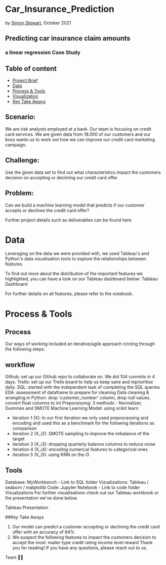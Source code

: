 # Car_Insurance_Prediction

by [Simon Stewart](https://github.com/nomaditect), October 2021


## Predicting car insurance claim amounts
### a linear regression Case Study

## Table of content
- [Project Brief](https://github.com/lillaszulyovszky/ironhack-case-study-classification/blob/main/README.md#project-brief)
- [Data](https://github.com/lillaszulyovszky/ironhack-case-study-classification/blob/main/README.md#data)
- [Process & Tools](https://github.com/lillaszulyovszky/ironhack-case-study-classification#process--tools)
- [Visualization](https://github.com/lillaszulyovszky/ironhack-case-study-classification#visualizations)
- [Key Take Aways](https://github.com/lillaszulyovszky/ironhack-case-study-classification#key-take-aways)

## Scenario: 

We are risk analysts employed at a bank. Our team is focusing on credit card services. We are given data from 18.000 of our customers and our boss wants us to work out how we can improve our credit card marketing campaign.

## Challenge: 
Use the given data set to find out what characteristics impact the customers decision on accepting or declining our credit card offer.

## Problem: 
Can we build a machine learning model that predicts if our customer accepts or declines the credit card offer?


Further project details such as deliverables can be found here

# Data
Leveraging on the data we were provided with, we used Tableau's and Python's data visualisation tools to explore the relationships between features.

To find out more about the distribution of the important features we highlighted, you can have a look on our Tableau dashboard below:
Tableau Dashboard

For further details on all features, please refer to the notebook.

# Process & Tools

## Process

Our ways of working included an iterative/agile approach circling through the following steps:

## workflow

Github: set up our Github repo to collaborate on. We did 104 commits in 4 days.
Trello: set up our Trello board to help us keep sane and reprioritise daily.
SQL: started with the independent task of completing the SQL queries
EDA: assessment of dataframe to prepare for cleaning
Data cleaning & wrangling in Python: drop 'customer_number' column, drop null values, convert float columns to int
Prepocessing: 3 methods - Normalizer, Dummies and SMOTE
Machine Learning Model: using scikit learn
- iteration 1 (X): In our first iteration we only used preprocessing and encoding and used this as a benchmark for the following iterations as comparison
- iteration 2 (X_i2): SMOTE sampling to improve the imbalance of the target
- iteration 3 (X_i3): dropping quarterly balance columns to reduce noise
- iteration 4 (X_i4): encoding numerical features to categorical ones
- iteration 5 (X_i5): using KNN on the i3

## Tools

Database: MyWorkbench - Link to SQL folder
Vizualizations: Tableau / seaborn / matplotlib
Code: Jupyter Notebook - Link to code folder
Visualizations
For further visualisations check out our Tableau workbook or the presentation we've done below.

Tableau
Presentation

##Key Take Aways

1. Our model can predict a customer accepting or declining the credit card offer with an accuracy of 84%
2. We suspect the following features to impact the customers decision to accept the most:
mailer type
credit rating
income level
reward
Thank you for reading!
If you have any questions, please reach out to us.

Team 🧙‍♀️
